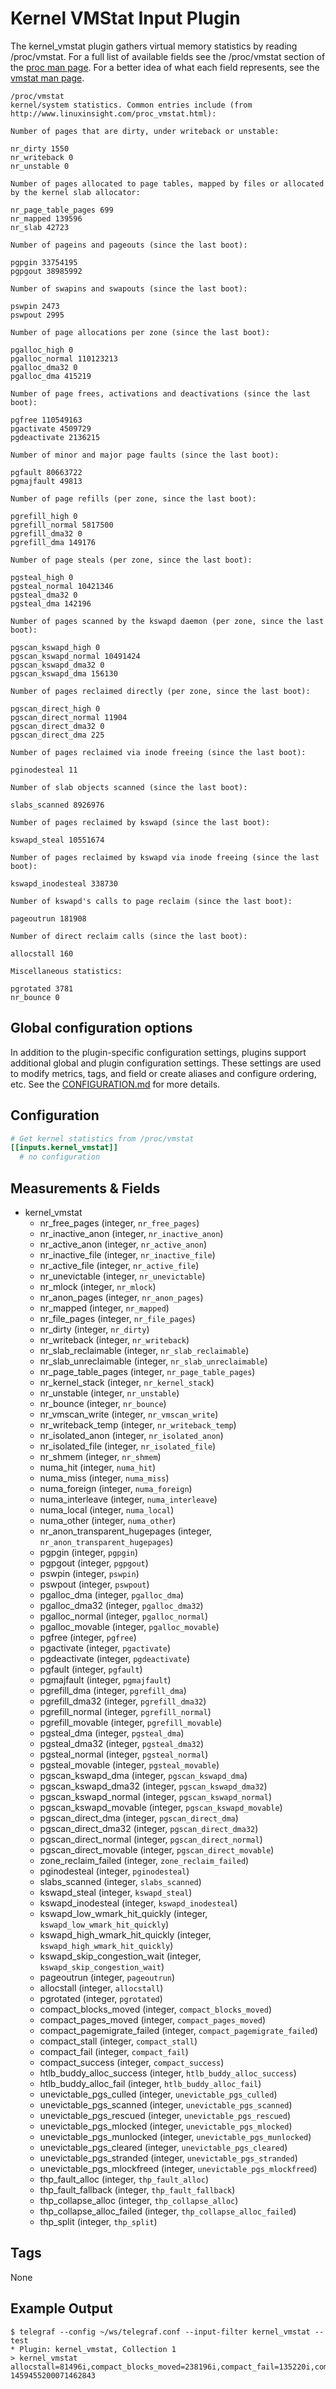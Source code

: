 # Kernel VMStat Input Plugin

The kernel_vmstat plugin gathers virtual memory statistics by reading
/proc/vmstat. For a full list of available fields see the /proc/vmstat section
of the [proc man page][man-proc].  For a better idea of what each field
represents, see the [vmstat man page][man-vmstat].

[man-proc]: http://man7.org/linux/man-pages/man5/proc.5.html

[man-vmstat]: http://linux.die.net/man/8/vmstat

```text
/proc/vmstat
kernel/system statistics. Common entries include (from http://www.linuxinsight.com/proc_vmstat.html):

Number of pages that are dirty, under writeback or unstable:

nr_dirty 1550
nr_writeback 0
nr_unstable 0

Number of pages allocated to page tables, mapped by files or allocated by the kernel slab allocator:

nr_page_table_pages 699
nr_mapped 139596
nr_slab 42723

Number of pageins and pageouts (since the last boot):

pgpgin 33754195
pgpgout 38985992

Number of swapins and swapouts (since the last boot):

pswpin 2473
pswpout 2995

Number of page allocations per zone (since the last boot):

pgalloc_high 0
pgalloc_normal 110123213
pgalloc_dma32 0
pgalloc_dma 415219

Number of page frees, activations and deactivations (since the last boot):

pgfree 110549163
pgactivate 4509729
pgdeactivate 2136215

Number of minor and major page faults (since the last boot):

pgfault 80663722
pgmajfault 49813

Number of page refills (per zone, since the last boot):

pgrefill_high 0
pgrefill_normal 5817500
pgrefill_dma32 0
pgrefill_dma 149176

Number of page steals (per zone, since the last boot):

pgsteal_high 0
pgsteal_normal 10421346
pgsteal_dma32 0
pgsteal_dma 142196

Number of pages scanned by the kswapd daemon (per zone, since the last boot):

pgscan_kswapd_high 0
pgscan_kswapd_normal 10491424
pgscan_kswapd_dma32 0
pgscan_kswapd_dma 156130

Number of pages reclaimed directly (per zone, since the last boot):

pgscan_direct_high 0
pgscan_direct_normal 11904
pgscan_direct_dma32 0
pgscan_direct_dma 225

Number of pages reclaimed via inode freeing (since the last boot):

pginodesteal 11

Number of slab objects scanned (since the last boot):

slabs_scanned 8926976

Number of pages reclaimed by kswapd (since the last boot):

kswapd_steal 10551674

Number of pages reclaimed by kswapd via inode freeing (since the last boot):

kswapd_inodesteal 338730

Number of kswapd's calls to page reclaim (since the last boot):

pageoutrun 181908

Number of direct reclaim calls (since the last boot):

allocstall 160

Miscellaneous statistics:

pgrotated 3781
nr_bounce 0
```

## Global configuration options <!-- @/docs/includes/plugin_config.md -->

In addition to the plugin-specific configuration settings, plugins support
additional global and plugin configuration settings. These settings are used to
modify metrics, tags, and field or create aliases and configure ordering, etc.
See the [CONFIGURATION.md][CONFIGURATION.md] for more details.

[CONFIGURATION.md]: ../../../docs/CONFIGURATION.md#plugins

## Configuration

```toml @sample.conf
# Get kernel statistics from /proc/vmstat
[[inputs.kernel_vmstat]]
  # no configuration
```

## Measurements & Fields

- kernel_vmstat
  - nr_free_pages (integer, `nr_free_pages`)
  - nr_inactive_anon (integer, `nr_inactive_anon`)
  - nr_active_anon (integer, `nr_active_anon`)
  - nr_inactive_file (integer, `nr_inactive_file`)
  - nr_active_file (integer, `nr_active_file`)
  - nr_unevictable (integer, `nr_unevictable`)
  - nr_mlock (integer, `nr_mlock`)
  - nr_anon_pages (integer, `nr_anon_pages`)
  - nr_mapped (integer, `nr_mapped`)
  - nr_file_pages (integer, `nr_file_pages`)
  - nr_dirty (integer, `nr_dirty`)
  - nr_writeback (integer, `nr_writeback`)
  - nr_slab_reclaimable (integer, `nr_slab_reclaimable`)
  - nr_slab_unreclaimable (integer, `nr_slab_unreclaimable`)
  - nr_page_table_pages (integer, `nr_page_table_pages`)
  - nr_kernel_stack (integer, `nr_kernel_stack`)
  - nr_unstable (integer, `nr_unstable`)
  - nr_bounce (integer, `nr_bounce`)
  - nr_vmscan_write (integer, `nr_vmscan_write`)
  - nr_writeback_temp (integer, `nr_writeback_temp`)
  - nr_isolated_anon (integer, `nr_isolated_anon`)
  - nr_isolated_file (integer, `nr_isolated_file`)
  - nr_shmem (integer, `nr_shmem`)
  - numa_hit (integer, `numa_hit`)
  - numa_miss (integer, `numa_miss`)
  - numa_foreign (integer, `numa_foreign`)
  - numa_interleave (integer, `numa_interleave`)
  - numa_local (integer, `numa_local`)
  - numa_other (integer, `numa_other`)
  - nr_anon_transparent_hugepages (integer, `nr_anon_transparent_hugepages`)
  - pgpgin (integer, `pgpgin`)
  - pgpgout (integer, `pgpgout`)
  - pswpin (integer, `pswpin`)
  - pswpout (integer, `pswpout`)
  - pgalloc_dma (integer, `pgalloc_dma`)
  - pgalloc_dma32 (integer, `pgalloc_dma32`)
  - pgalloc_normal (integer, `pgalloc_normal`)
  - pgalloc_movable (integer, `pgalloc_movable`)
  - pgfree (integer, `pgfree`)
  - pgactivate (integer, `pgactivate`)
  - pgdeactivate (integer, `pgdeactivate`)
  - pgfault (integer, `pgfault`)
  - pgmajfault (integer, `pgmajfault`)
  - pgrefill_dma (integer, `pgrefill_dma`)
  - pgrefill_dma32 (integer, `pgrefill_dma32`)
  - pgrefill_normal (integer, `pgrefill_normal`)
  - pgrefill_movable (integer, `pgrefill_movable`)
  - pgsteal_dma (integer, `pgsteal_dma`)
  - pgsteal_dma32 (integer, `pgsteal_dma32`)
  - pgsteal_normal (integer, `pgsteal_normal`)
  - pgsteal_movable (integer, `pgsteal_movable`)
  - pgscan_kswapd_dma (integer, `pgscan_kswapd_dma`)
  - pgscan_kswapd_dma32 (integer, `pgscan_kswapd_dma32`)
  - pgscan_kswapd_normal (integer, `pgscan_kswapd_normal`)
  - pgscan_kswapd_movable (integer, `pgscan_kswapd_movable`)
  - pgscan_direct_dma (integer, `pgscan_direct_dma`)
  - pgscan_direct_dma32 (integer, `pgscan_direct_dma32`)
  - pgscan_direct_normal (integer, `pgscan_direct_normal`)
  - pgscan_direct_movable (integer, `pgscan_direct_movable`)
  - zone_reclaim_failed (integer, `zone_reclaim_failed`)
  - pginodesteal (integer, `pginodesteal`)
  - slabs_scanned (integer, `slabs_scanned`)
  - kswapd_steal (integer, `kswapd_steal`)
  - kswapd_inodesteal (integer, `kswapd_inodesteal`)
  - kswapd_low_wmark_hit_quickly (integer, `kswapd_low_wmark_hit_quickly`)
  - kswapd_high_wmark_hit_quickly (integer, `kswapd_high_wmark_hit_quickly`)
  - kswapd_skip_congestion_wait (integer, `kswapd_skip_congestion_wait`)
  - pageoutrun (integer, `pageoutrun`)
  - allocstall (integer, `allocstall`)
  - pgrotated (integer, `pgrotated`)
  - compact_blocks_moved (integer, `compact_blocks_moved`)
  - compact_pages_moved (integer, `compact_pages_moved`)
  - compact_pagemigrate_failed (integer, `compact_pagemigrate_failed`)
  - compact_stall (integer, `compact_stall`)
  - compact_fail (integer, `compact_fail`)
  - compact_success (integer, `compact_success`)
  - htlb_buddy_alloc_success (integer, `htlb_buddy_alloc_success`)
  - htlb_buddy_alloc_fail (integer, `htlb_buddy_alloc_fail`)
  - unevictable_pgs_culled (integer, `unevictable_pgs_culled`)
  - unevictable_pgs_scanned (integer, `unevictable_pgs_scanned`)
  - unevictable_pgs_rescued (integer, `unevictable_pgs_rescued`)
  - unevictable_pgs_mlocked (integer, `unevictable_pgs_mlocked`)
  - unevictable_pgs_munlocked (integer, `unevictable_pgs_munlocked`)
  - unevictable_pgs_cleared (integer, `unevictable_pgs_cleared`)
  - unevictable_pgs_stranded (integer, `unevictable_pgs_stranded`)
  - unevictable_pgs_mlockfreed (integer, `unevictable_pgs_mlockfreed`)
  - thp_fault_alloc (integer, `thp_fault_alloc`)
  - thp_fault_fallback (integer, `thp_fault_fallback`)
  - thp_collapse_alloc (integer, `thp_collapse_alloc`)
  - thp_collapse_alloc_failed (integer, `thp_collapse_alloc_failed`)
  - thp_split (integer, `thp_split`)

## Tags

None

## Example Output

```shell
$ telegraf --config ~/ws/telegraf.conf --input-filter kernel_vmstat --test
* Plugin: kernel_vmstat, Collection 1
> kernel_vmstat allocstall=81496i,compact_blocks_moved=238196i,compact_fail=135220i,compact_pagemigrate_failed=0i,compact_pages_moved=6370588i,compact_stall=142092i,compact_success=6872i,htlb_buddy_alloc_fail=0i,htlb_buddy_alloc_success=0i,kswapd_high_wmark_hit_quickly=25439i,kswapd_inodesteal=29770874i,kswapd_low_wmark_hit_quickly=8756i,kswapd_skip_congestion_wait=0i,kswapd_steal=291534428i,nr_active_anon=2515657i,nr_active_file=2244914i,nr_anon_pages=1358675i,nr_anon_transparent_hugepages=2034i,nr_bounce=0i,nr_dirty=5690i,nr_file_pages=5153546i,nr_free_pages=78730i,nr_inactive_anon=426259i,nr_inactive_file=2366791i,nr_isolated_anon=0i,nr_isolated_file=0i,nr_kernel_stack=579i,nr_mapped=558821i,nr_mlock=0i,nr_page_table_pages=11115i,nr_shmem=541689i,nr_slab_reclaimable=459806i,nr_slab_unreclaimable=47859i,nr_unevictable=0i,nr_unstable=0i,nr_vmscan_write=6206i,nr_writeback=0i,nr_writeback_temp=0i,numa_foreign=0i,numa_hit=5113399878i,numa_interleave=35793i,numa_local=5113399878i,numa_miss=0i,numa_other=0i,pageoutrun=505006i,pgactivate=375664931i,pgalloc_dma=0i,pgalloc_dma32=122480220i,pgalloc_movable=0i,pgalloc_normal=5233176719i,pgdeactivate=122735906i,pgfault=8699921410i,pgfree=5359765021i,pginodesteal=9188431i,pgmajfault=122210i,pgpgin=219717626i,pgpgout=3495885510i,pgrefill_dma=0i,pgrefill_dma32=1180010i,pgrefill_movable=0i,pgrefill_normal=119866676i,pgrotated=60620i,pgscan_direct_dma=0i,pgscan_direct_dma32=12256i,pgscan_direct_movable=0i,pgscan_direct_normal=31501600i,pgscan_kswapd_dma=0i,pgscan_kswapd_dma32=4480608i,pgscan_kswapd_movable=0i,pgscan_kswapd_normal=287857984i,pgsteal_dma=0i,pgsteal_dma32=4466436i,pgsteal_movable=0i,pgsteal_normal=318463755i,pswpin=2092i,pswpout=6206i,slabs_scanned=93775616i,thp_collapse_alloc=24857i,thp_collapse_alloc_failed=102214i,thp_fault_alloc=346219i,thp_fault_fallback=895453i,thp_split=9817i,unevictable_pgs_cleared=0i,unevictable_pgs_culled=1531i,unevictable_pgs_mlocked=6988i,unevictable_pgs_mlockfreed=0i,unevictable_pgs_munlocked=6988i,unevictable_pgs_rescued=5426i,unevictable_pgs_scanned=0i,unevictable_pgs_stranded=0i,zone_reclaim_failed=0i 1459455200071462843 
```
